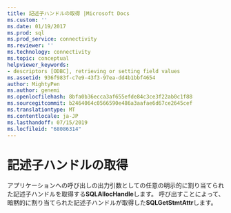 ```yaml
---
title: 記述子ハンドルの取得 |Microsoft Docs
ms.custom: ''
ms.date: 01/19/2017
ms.prod: sql
ms.prod_service: connectivity
ms.reviewer: ''
ms.technology: connectivity
ms.topic: conceptual
helpviewer_keywords:
- descriptors [ODBC], retrieving or setting field values
ms.assetid: 936f983f-c7e9-43f3-97ea-dd4b1bbf4654
author: MightyPen
ms.author: genemi
ms.openlocfilehash: 8bfa0b36ecca3af655efde84c3ce3f22ab0c1f88
ms.sourcegitcommit: b2464064c0566590e486a3aafae6d67ce2645cef
ms.translationtype: MT
ms.contentlocale: ja-JP
ms.lasthandoff: 07/15/2019
ms.locfileid: "68086314"
---
```

# <a name="obtaining-descriptor-handles"></a>記述子ハンドルの取得
アプリケーションへの呼び出しの出力引数としての任意の明示的に割り当てられた記述子ハンドルを取得する**SQLAllocHandle**します。 呼び出すことによって、暗黙的に割り当てられた記述子ハンドルが取得した**SQLGetStmtAttr**します。
